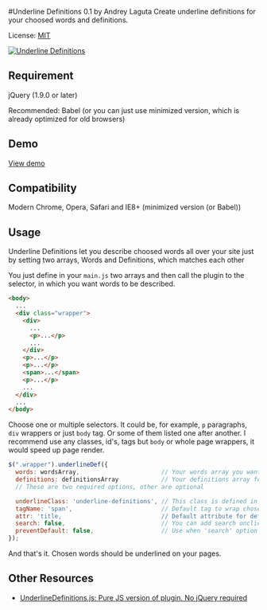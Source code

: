 #Underline Definitions 0.1 by Andrey Laguta
Create underline definitions for your choosed words and definitions.

License: [MIT](https://mit-license.org)

[![Underline Definitions](https://ckkz-it.github.io/underlinedef-jquery/img/preview.png "Underline Definitions")](https://ckkz-it.github.io/underlinedef-jquery/)

## Requirement

jQuery (1.9.0 or later)

Recommended: Babel (or you can just use minimized version, which is already optimized for old browsers)

## Demo
[View demo](https://ckkz-it.github.io/underlinedef-jquery/)

## Compatibility
Modern Chrome, Opera, Safari and IE8+ (minimized version (or Babel))

## Usage
Underline Definitions let you describe choosed words all over your site just by setting two arrays, Words and Definitions, which matches each other

You just define in your `main.js` two arrays and then call the plugin to the selector, in which you want words to be described.

````html
<body>
  ...
  <div class="wrapper">
    <div>
      ...
      <p>...</p>
      ...
    </div>
    <p>...</p>
    <p>...</p>
    <span>...</span>
    <p>...</p>
    ...
  </div>
  ...
</body>
````
Choose one or multiple selectors. It could be, for example, `p` paragraphs, `div` wrappers or just `body` tag. Or some of them listed one after another. I recommend use any classes, id's, tags but `body` or whole page wrappers, it would speed up page render.

````javascript
$(".wrapper").underlineDef({
  words: wordsArray,                       // Your words array you want to describe.
  definitions: definitionsArray            // Your definitions array for chosen words. Remember, they have to match each other.
  // These are two required options, other are optional

  underlineClass: 'underline-definitions', // This class is defined in plugin and attached to head wrapped in style tag, if another class isn't defined. To use your own class, just set it in this option and edit in your stylesheet file as usual.
  tagName: 'span',                         // Default tag to wrap chosen words in.
  attr: 'title,                            // Default attribute for definitions. If you want to use custom tooltips for definitions, change attr to 'data-title' or other which is used in your custom tooltips plugin.
  search: false,                           // You can add search onclick event for words. Availiable options: 'google', 'wikipedia', 'yandex'. Also, you can add your own search engines in javascript source file.
  preventDefault: false,                   // Use when 'search' option is set. Useful if tagName is 'a' and you want to prevent default action.
});
````

And that's it. Chosen words should be underlined on your pages.


## Other Resources
- [UnderlineDefinitions.js: Pure JS version of plugin. No jQuery required](https://github.com/ckkz-it/underlinedef-purejs)
